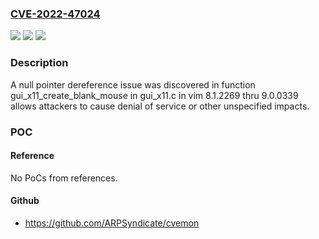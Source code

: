### [CVE-2022-47024](https://cve.mitre.org/cgi-bin/cvename.cgi?name=CVE-2022-47024)
![](https://img.shields.io/static/v1?label=Product&message=n%2Fa&color=blue)
![](https://img.shields.io/static/v1?label=Version&message=n%2Fa&color=blue)
![](https://img.shields.io/static/v1?label=Vulnerability&message=n%2Fa&color=brighgreen)

### Description

A null pointer dereference issue was discovered in function gui_x11_create_blank_mouse in gui_x11.c in vim 8.1.2269 thru 9.0.0339 allows attackers to cause denial of service or other unspecified impacts.

### POC

#### Reference
No PoCs from references.

#### Github
- https://github.com/ARPSyndicate/cvemon

